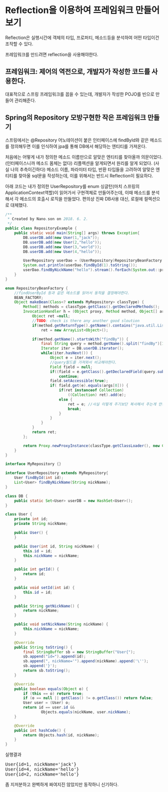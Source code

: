 Reflection을 이용하여 프레임워크 만들어보기
===========================================

Reflection은 실행시간에 객체의 타입, 프로퍼티, 메소드등을 분석하여 어떤 타입이건 조작할 수 있다.

프레임워크를 만드려면 reflection을 사용해야한다.
## 프레임워크: 제어의 역전으로, 개발자가 작성한 코드를 사용한다.

대표적으로 스프링 프레임워크를 꼽을 수 있는데, 개발자가 작성한 POJO를 빈으로 만들어 관리해준다.

## Spring의 Repository 모방구현한 작은 프레임워크 만들기
스프링에서는 @Repository 어노테이션이 붙은 인터페이스에 findById와 같은 메소드를 정의해두면 이를 인식하여 jpa를 통해 DB에서 해당하는 엔티티를 가져온다.

처음에는 어떻게 내가 정의한 메소드 이름만으로 알맞은 엔티티를 찾아올까 의문이었다. (인터페이스니까 메소드 몸체는 없다)
리플렉션을 알게되면서 원리를 알게 되었다. (사실 나의 추측이긴하다)
메소드 이름, 파라미터 타입, 반환 타입들을 고려하여 알맞은 엔티티를 찾아올 sql문을 작성하는데, 이를 위해서는 반드시 Reflection이 필요하다.

아래 코드는 내가 정의한 UserRepository를 enum 싱글턴(마치 스프링의 ApplicationContext역할)이 읽어가서 구현객체로 만들어주는데, 이때 메소드를 분석해서 각 메소드의 호출시 로직을 만들었다.
편의상 진짜 DB사용 대신, 로컬에 컬렉션으로 대체했다.

```java
/**
 * Created by Nano.son on 2018. 6. 2.
 */
public class RepositoryExample {
    public static void main(String[] args) throws Exception{
        DB.userDB.add(new User(1,"jack"));
        DB.userDB.add(new User(2,"hello"));
        DB.userDB.add(new User(3,"world"));
        DB.userDB.add(new User(4,"hello"));

        UserRepository userDao = (UserRepository)RepositoryBeanFactory.BEAN_FACTORY.makeBean(UserRepository.class);
        System.out.println(userDao.findById(1).toString());
        userDao.findByNickName("hello").stream().forEach(System.out::println);
    }
}

enum RepositoryBeanFactory {
    //findUserById 등과 같은 메소드를 읽어서 동작을 결정해야한다.
    BEAN_FACTORY;
    Object makeBean(Class<? extends MyRepository> classType) {
        Method[] methods = classType.getClass().getDeclaredMethods();
        InvocationHandler h = (Object proxy, Method method, Object[] args) ->{
            Object ret =null;
            //TODO: check is there any another good sloution
            if(method.getReturnType().getName().contains("java.util.List"))
                ret = new ArrayList<Object>();

            if(method.getName().startsWith("findBy")) {
                final String query = method.getName().split("findBy")[1];
                Iterator iter = DB.userDB.iterator();
                while(iter.hasNext()) {
                    Object e = iter.next();
                    //query필드를 가져와서 비교해야한다.
                    Field field = null;
                    if((field = e.getClass().getDeclaredField(query.substring(0,1).toLowerCase()+query.substring(1))) == null)
                        continue;
                    field.setAccessible(true);
                    if( field.get(e).equals(args[0])) {
                        if(ret instanceof Collection)
                            ((Collection) ret).add(e);
                        else {
                            ret = e; //사실 이렇게 주기보단 복사해서 주는게 안전.
                            break;
                        }
                    }
                }
            }
            return ret;
        };

        return Proxy.newProxyInstance(classType.getClassLoader(), new Class[]{classType}, h);
    }
}

interface MyRepository {}

interface UserRepository extends MyRepository{
    User findById(int id);
    List<User> findByNickName(String nickName);
}

class DB {
    public static Set<User> userDB = new HashSet<User>();
}

class User {
    private int id;
    private String nickName;

    public User() {
    }

    public User(int id, String nickName) {
        this.id = id;
        this.nickName = nickName;
    }

    public int getId() {
        return id;
    }

    public void setId(int id) {
        this.id = id;
    }

    public String getNickName() {
        return nickName;
    }

    public void setNickName(String nickName) {
        this.nickName = nickName;
    }

    @Override
    public String toString() {
        final StringBuffer sb = new StringBuffer("User{");
        sb.append("id=").append(id);
        sb.append(", nickName='").append(nickName).append('\'');
        sb.append('}');
        return sb.toString();
    }

    @Override
    public boolean equals(Object o) {
        if (this == o) return true;
        if (o == null || getClass() != o.getClass()) return false;
        User user = (User) o;
        return id == user.id &&
                Objects.equals(nickName, user.nickName);
    }

    @Override
    public int hashCode() {
        return Objects.hash(id, nickName);
    }
}
```

실행결과
<pre>
User{id=1, nickName='jack'}
User{id=4, nickName='hello'}
User{id=2, nickName='hello'}
</pre>

좀 지저분하고 완벽하게 짜여지진 않았지만 동작하니 신기하다.
